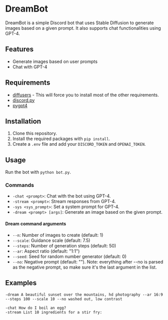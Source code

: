 # DreamBot

DreamBot is a simple Discord bot that uses Stable Diffusion to generate images based on a given prompt. It also supports chat functionalities using GPT-4.

## Features
- Generate images based on user prompts
- Chat with GPT-4

## Requirements
- [diffusers](https://github.com/huggingface/diffusers) - This will force you to install most of the other requirements.
- [discord.py](https://pypi.org/project/discord.py/)
- [pygpt4](https://github.com/lyramakesmusic/pygpt4)

## Installation

1. Clone this repository.
2. Install the required packages with `pip install`.
3. Create a `.env` file and add your `DISCORD_TOKEN` and `OPENAI_TOKEN`.

## Usage

Run the bot with `python bot.py`.

### Commands

- `-chat <prompt>`: Chat with the bot using GPT-4.
- `-stream <prompt>`: Stream responses from GPT-4.
- `-sys <sys_prompt>`: Set a system prompt for GPT-4.
- `-dream <prompt> [args]`: Generate an image based on the given prompt.

#### Dream command arguments

- `--n`: Number of images to create (default: 1)
- `--scale`: Guidance scale (default: 7.5)
- `--steps`: Number of generation steps (default: 50)
- `--ar`: Aspect ratio (default: "1:1")
- `--seed`: Seed for random number generator (default: 0)
- `--no`: Negative prompt (default: ""). Note: everything after --no is parsed as the negative prompt, so make sure it's the last argument in the list.

## Examples

```
-dream A beautiful sunset over the mountains, hd photography --ar 16:9 --steps 100 --scale 10 --no washed out, low contrast

-chat How do I boil an egg?
-stream List 10 ingredients for a stir fry:
```
